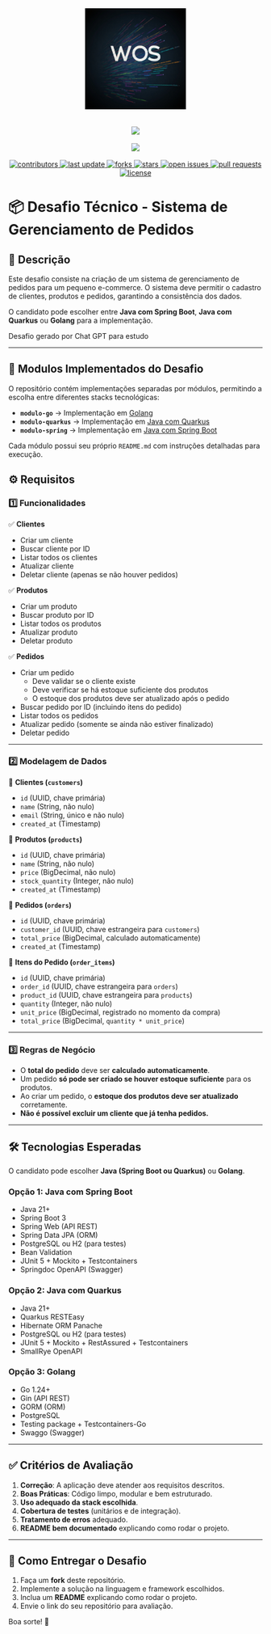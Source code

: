 <div align="center" width="100%">
    <img src="asserts/logo-wos.jpg" alt="logo" width="200" height="auto" />
</div>

</br>

<div align="center">

![](https://img.shields.io/badge/Status-Em%20Desenvolvimento-orange)
</div>

<div align="center">

![](https://img.shields.io/badge/Autor-Wesley%20Oliveira%20Santos-brightgreen)

<p>
  <a href="https://github.com/wesleyosantos91/sistema-de-gerenciamento-de-pedidos/graphs/contributors">
    <img src="https://img.shields.io/github/contributors/wesleyosantos91/sistema-de-gerenciamento-de-pedidos" alt="contributors" />
  </a>
  <a href="">
    <img src="https://img.shields.io/github/last-commit/wesleyosantos91/sistema-de-gerenciamento-de-pedidos" alt="last update" />
  </a>
  <a href="https://github.com/wesleyosantos91/sistema-de-gerenciamento-de-pedidos/network/members">
    <img src="https://img.shields.io/github/forks/wesleyosantos91/sistema-de-gerenciamento-de-pedidos" alt="forks" />
  </a>
  <a href="https://github.com/wesleyosantos91/sistema-de-gerenciamento-de-pedidos/stargazers">
    <img src="https://img.shields.io/github/stars/wesleyosantos91/sistema-de-gerenciamento-de-pedidos" alt="stars" />
  </a>
  <a href="https://github.com/wesleyosantos91/sistema-de-gerenciamento-de-pedidos/issues/">
    <img src="https://img.shields.io/github/issues/wesleyosantos91/sistema-de-gerenciamento-de-pedidos" alt="open issues" />
  </a>
  <a href="https://github.com/wesleyosantos91/sistema-de-gerenciamento-de-pedidos/pulls/">
    <img src="https://img.shields.io/github/issues-pr/wesleyosantos91/sistema-de-gerenciamento-de-pedidos" alt="pull requests" />
  </a>
  <a href="https://github.com/wesleyosantos91/sistema-de-gerenciamento-de-pedidos/blob/main/LICENSE">
    <img src="https://img.shields.io/github/license/wesleyosantos91/sistema-de-gerenciamento-de-pedidos" alt="license" />
  </a>
</p>

</div>


# 📦 Desafio Técnico - Sistema de Gerenciamento de Pedidos

## 📌 Descrição

Este desafio consiste na criação de um sistema de gerenciamento de pedidos para um pequeno e-commerce. O sistema deve permitir o cadastro de clientes, produtos e pedidos, garantindo a consistência dos dados.

O candidato pode escolher entre **Java com Spring Boot**, **Java com Quarkus** ou **Golang** para a implementação.

Desafio gerado por Chat GPT para estudo

---

## 📂 Modulos Implementados do Desafio

O repositório contém implementações separadas por módulos, permitindo a escolha entre diferentes stacks tecnológicas:

- **`modulo-go`** → Implementação em [Golang](./modulo-go)
- **`modulo-quarkus`** → Implementação em [Java com Quarkus](./modulo-quarkus)
- **`modulo-spring`** → Implementação em [Java com Spring Boot](./modulo-spring)

Cada módulo possui seu próprio `README.md` com instruções detalhadas para execução.

## ⚙️ Requisitos

### 1️⃣ **Funcionalidades**

✅ **Clientes**
- Criar um cliente
- Buscar cliente por ID
- Listar todos os clientes
- Atualizar cliente
- Deletar cliente (apenas se não houver pedidos)

✅ **Produtos**
- Criar um produto
- Buscar produto por ID
- Listar todos os produtos
- Atualizar produto
- Deletar produto

✅ **Pedidos**
- Criar um pedido
  - Deve validar se o cliente existe
  - Deve verificar se há estoque suficiente dos produtos
  - O estoque dos produtos deve ser atualizado após o pedido
- Buscar pedido por ID (incluindo itens do pedido)
- Listar todos os pedidos
- Atualizar pedido (somente se ainda não estiver finalizado)
- Deletar pedido

---

### 2️⃣ **Modelagem de Dados**

📌 **Clientes (`customers`)**
- `id` (UUID, chave primária)
- `name` (String, não nulo)
- `email` (String, único e não nulo)
- `created_at` (Timestamp)

📌 **Produtos (`products`)**
- `id` (UUID, chave primária)
- `name` (String, não nulo)
- `price` (BigDecimal, não nulo)
- `stock_quantity` (Integer, não nulo)
- `created_at` (Timestamp)

📌 **Pedidos (`orders`)**
- `id` (UUID, chave primária)
- `customer_id` (UUID, chave estrangeira para `customers`)
- `total_price` (BigDecimal, calculado automaticamente)
- `created_at` (Timestamp)

📌 **Itens do Pedido (`order_items`)**
- `id` (UUID, chave primária)
- `order_id` (UUID, chave estrangeira para `orders`)
- `product_id` (UUID, chave estrangeira para `products`)
- `quantity` (Integer, não nulo)
- `unit_price` (BigDecimal, registrado no momento da compra)
- `total_price` (BigDecimal, `quantity * unit_price`)

---

### 3️⃣ **Regras de Negócio**
- O **total do pedido** deve ser **calculado automaticamente**.
- Um pedido **só pode ser criado se houver estoque suficiente** para os produtos.
- Ao criar um pedido, o **estoque dos produtos deve ser atualizado** corretamente.
- **Não é possível excluir um cliente que já tenha pedidos.**

---

## 🛠️ Tecnologias Esperadas

O candidato pode escolher **Java (Spring Boot ou Quarkus)** ou **Golang**.

### **Opção 1: Java com Spring Boot**
- Java 21+
- Spring Boot 3
- Spring Web (API REST)
- Spring Data JPA (ORM)
- PostgreSQL ou H2 (para testes)
- Bean Validation
- JUnit 5 + Mockito + Testcontainers
- Springdoc OpenAPI (Swagger)

### **Opção 2: Java com Quarkus**
- Java 21+
- Quarkus RESTEasy
- Hibernate ORM Panache
- PostgreSQL ou H2 (para testes)
- JUnit 5 + Mockito + RestAssured + Testcontainers
- SmallRye OpenAPI

### **Opção 3: Golang**
- Go 1.24+
- Gin (API REST)
- GORM (ORM)
- PostgreSQL
- Testing package + Testcontainers-Go
- Swaggo (Swagger)

---

## ✅ Critérios de Avaliação
1. **Correção**: A aplicação deve atender aos requisitos descritos.
2. **Boas Práticas**: Código limpo, modular e bem estruturado.
3. **Uso adequado da stack escolhida**.
4. **Cobertura de testes** (unitários e de integração).
5. **Tratamento de erros** adequado.
6. **README bem documentado** explicando como rodar o projeto.

---

## 🚀 Como Entregar o Desafio
1. Faça um **fork** deste repositório.
2. Implemente a solução na linguagem e framework escolhidos.
3. Inclua um **README** explicando como rodar o projeto.
4. Envie o link do seu repositório para avaliação.

Boa sorte! 🚀
